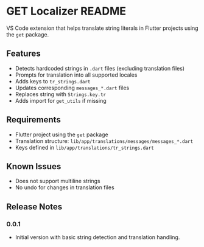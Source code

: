 # GET Localizer README

VS Code extension that helps translate string literals in Flutter projects using the `get` package.

## Features

- Detects hardcoded strings in `.dart` files (excluding translation files)
- Prompts for translation into all supported locales
- Adds keys to `tr_strings.dart`
- Updates corresponding `messages_*.dart` files
- Replaces string with `Strings.key.tr`
- Adds import for `get_utils` if missing

## Requirements

- Flutter project using the `get` package
- Translation structure: `lib/app/translations/messages/messages_*.dart`
- Keys defined in `lib/app/translations/tr_strings.dart`

## Known Issues

- Does not support multiline strings
- No undo for changes in translation files

## Release Notes

### 0.0.1

- Initial version with basic string detection and translation handling.
